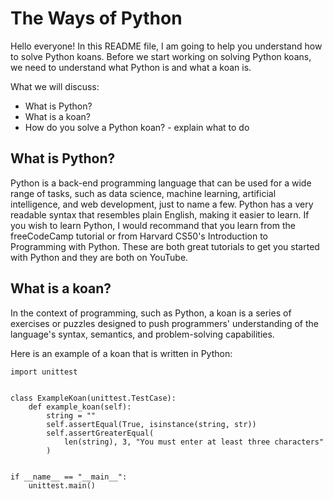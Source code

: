 # The Ways of Python

Hello everyone! In this README file, I am going to help you understand how to solve Python koans. Before we start working on solving Python koans, we need to understand what Python is and what a koan is.

What we will discuss:
- What is Python?
- What is a koan?
- How do you solve a Python koan? - explain what to do

## What is Python?

Python is a back-end programming language that can be used for a wide range of tasks, such as data science, machine learning, artificial intelligence, and web development, just to name a few. Python has a very readable syntax that resembles plain English, making it easier to learn. If you wish to learn Python, I would recommand that you learn from the freeCodeCamp tutorial or from Harvard CS50's Introduction to Programming with Python. These are both great tutorials to get you started with Python and they are both on YouTube.

## What is a koan?

In the context of programming, such as Python, a koan is a series of exercises or puzzles designed to push programmers' understanding of the language's syntax, semantics, and problem-solving capabilities.

Here is an example of a koan that is written in Python:

```
import unittest


class ExampleKoan(unittest.TestCase):
    def example_koan(self):
        string = ""
        self.assertEqual(True, isinstance(string, str))
        self.assertGreaterEqual(
            len(string), 3, "You must enter at least three characters"
        )


if __name__ == "__main__":
    unittest.main()
```